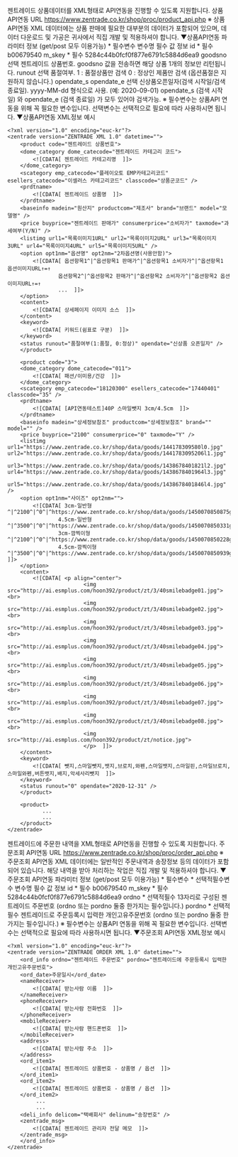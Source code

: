 젠트레이드 상품데이터를 XML형태로 API연동을 진행할 수 있도록 지원합니다.
상품API연동 URL	https://www.zentrade.co.kr/shop/proc/product_api.php
※ 상품API연동 XML 데이터에는 상품 판매에 필요한 대부분의 데이터가 포함되어 있으며, 데이터 다운로드 및 가공은 귀사에서 직집 개발 및 적용하셔야 합니다.
▼상품API연동 파라미터 정보 (get/post 모두 이용가능) * 필수변수
변수명	필수	값 정보
id *	필수	b00679540
m_skey *	필수	5284c44b0fcf0f877e6791c5884d6ea9
goodsno	선택	젠트레이드 상품번호. goodsno 값을 전송하면 해당 상품 1개의 정보만 리턴됩니다.
runout	선택	품절여부.
1 : 품절상품만 검색
0 : 정상인 제품만 검색
(옵션품절은 지원하지 않습니다.)
opendate_s
opendate_e
선택	신상품오픈일자(검색 시작일/검색 종료일).
yyyy-MM-dd 형식으로 사용. (예: 2020-09-01)
opendate_s (검색 시작일) 와 opendate_e (검색 종료일) 가 모두 있어야 검색가능.
※ 필수변수는 상품API 연동을 위해 꼭 필요한 변수입니다. 선택변수는 선택적으로 필요에 따라 사용하시면 됩니다.
▼상품API연동 XML정보 예시

    <?xml version="1.0" encoding="euc-kr"?>
    <zentrade version="ZENTRADE XML 1.0" datetime="">
        <product code="젠트레이드 상품번호">
        <dome_category dome_catecode="젠트레이드 카테고리 코드">
            <![CDATA[ 젠트레이드 카테고리명  ]]>
        </dome_category>
        <scategory emp_catecode="플레이오토 EMP카테고리코드" esellers_catecode="이셀러스 카테고리코드" classcode="상품군코드" />
        <prdtname>
            <![CDATA[ 젠트레이드 상품명  ]]>
        </prdtname>
        <baseinfo madein="원산지" productcom="제조사" brand="브랜드" model="모델명" />
        <price buyprice="젠트레이드 판매가" consumerprice="소비자가" taxmode="과세여부(Y/N)" />
        <listimg url1="목록이미지1URL" url2="목록이미지2URL" url3="목록이미지3URL" url4="목록이미지4URL" url5="목록이미지5URL" />
        <option opt1nm="옵션명" opt2nm="2차옵션명(사용안함)">
            <![CDATA[ 옵션항목1^|^옵션항목1 판매가^|^옵션항목1 소비자가^|^옵션항목1 옵션이미지URL↑=↑
                    옵션항목2^|^옵션항목2 판매가^|^옵션항목2 소비자가^|^옵션항목2 옵션이미지URL↑=↑
                    ...  ]]>
        </option>
        <content>
            <![CDATA[ 상세페이지 이미지 소스  ]]>
        </content>
        <keyword>
            <![CDATA[ 키워드(쉼표로 구분)  ]]>
        </keyword>
        <status runout="품절여부(1:품절, 0:정상)" opendate="신상품 오픈일자" />
        </product>
        
        <product code="3">
        <dome_category dome_catecode="011">
            <![CDATA[ 패션/이미용/건강  ]]>
        </dome_category>
        <scategory emp_catecode="18120300" esellers_catecode="17440401" classcode="35" />
        <prdtname>
            <![CDATA[ [API연동테스트]40P 스마일뺏지 3cm/4.5cm  ]]>
        </prdtname>
        <baseinfo madein="상세정보참조" productcom="상세정보참조" brand="" model="" />
        <price buyprice="2100" consumerprice="0" taxmode="Y" />
        <listimg url1="https://www.zentrade.co.kr/shop/data/goods/144178309580l0.jpg" url2="https://www.zentrade.co.kr/shop/data/goods/1441783095206l1.jpg" 
                    url3="https://www.zentrade.co.kr/shop/data/goods/1438678401821l2.jpg" url4="https://www.zentrade.co.kr/shop/data/goods/1438678401964l3.jpg" 
                    url5="https://www.zentrade.co.kr/shop/data/goods/1438678401846l4.jpg" />
        <option opt1nm="사이즈" opt2nm="">
            <![CDATA[ 3cm-일반형^|^2100^|^0^|^https://www.zentrade.co.kr/shop/data/goods/1450070850875g0.jpg↑=↑
                    4.5cm-일반형^|^3500^|^0^|^https://www.zentrade.co.kr/shop/data/goods/1450070850331g1.jpg↑=↑
                    3cm-깜찍이형^|^2100^|^0^|^https://www.zentrade.co.kr/shop/data/goods/1450070850228g2.jpg↑=↑
                    4.5cm-깜찍이형^|^3500^|^0^|^https://www.zentrade.co.kr/shop/data/goods/1450070850939g3.jpg  ]]>
        </option>
        <content>
            <![CDATA[ <p align="center">
                            <img src="http://ai.esmplus.com/hoon392/product/zt/3/40smilebadge01.jpg"><br>
                            <img src="http://ai.esmplus.com/hoon392/product/zt/3/40smilebadge02.jpg"><br>
                            <img src="http://ai.esmplus.com/hoon392/product/zt/3/40smilebadge03.jpg"><br>
                            <img src="http://ai.esmplus.com/hoon392/product/zt/3/40smilebadge04.jpg"><br>
                            <img src="http://ai.esmplus.com/hoon392/product/zt/3/40smilebadge05.jpg"><br>
                            <img src="http://ai.esmplus.com/hoon392/product/zt/3/40smilebadge06.jpg"><br>
                            <img src="http://ai.esmplus.com/hoon392/product/zt/3/40smilebadge07.jpg"><br>
                            <img src="http://ai.esmplus.com/hoon392/product/zt/3/40smilebadge08.jpg"><br>
                            <img src="http://ai.esmplus.com/hoon392/product/zt/notice.jpg">
                            </p>  ]]>
        </content>
        <keyword>
            <![CDATA[ 뺏지,스마일뺏지,뱃지,브로치,와펜,스마일뱃지,스마일핀,스마일브로치,스마일와펜,버튼뱃지,배지,악세사리뺏지  ]]>
        </keyword>
        <status runout="0" opendate="2020-12-31" />
        </product>
        
        <product>
               ...
               ...
        </product>
    </zentrade>

젠트레이드에 주문한 내역을 XML형태로 API연동을 진행할 수 있도록 지원합니다.
주문조회 API연동 URL	https://www.zentrade.co.kr/shop/proc/order_api.php
※ 주문조회 API연동 XML 데이터에는 일반적인 주문내역과 송장정보 등의 데이터가 포함되어 있습니다. 해당 내역을 받아 처리하는 작업은 직집 개발 및 적용하셔야 합니다.
▼주문조회 API연동 파라미터 정보 (get/post 모두 이용가능) * 필수변수 * 선택적필수변수
변수명	필수	값 정보
id *	필수	b00679540
m_skey *	필수	5284c44b0fcf0f877e6791c5884d6ea9
ordno *	선택적필수	13자리로 구성된 젠트레이드 주문번호 (ordno 또는 pordno 둘중 한가지는 필수입니다.)
pordno *	선택적필수	젠트레이드로 주문등록시 입력한 개인고유주문번호 (ordno 또는 pordno 둘중 한가지는 필수입니다.)
※ 필수변수는 상품API 연동을 위해 꼭 필요한 변수입니다. 선택변수는 선택적으로 필요에 따라 사용하시면 됩니다.
▼주문조회 API연동 XML정보 예시

    <?xml version="1.0" encoding="euc-kr"?>
    <zentrade version="ZENTRADE ORDER XML 1.0" datetime="">
        <ord_info ordno="젠트레이드 주문번호" pordno="젠트레이드에 주문등록시 입력한 개인고유주문번호">
        <ord_date>주문일시</ord_date>
        <nameReceiver>
        	<![CDATA[ 받는사람 이름  ]]>
        </nameReceiver>
        <phoneReceiver>
        	<![CDATA[ 받는사람 전화번호  ]]>
        </phoneReceiver>
        <mobileReceiver>
        	<![CDATA[ 받는사람 핸드폰번호  ]]>
        </mobileReceiver>
        <address>
        	<![CDATA[ 받는사람 주소  ]]>
        </address>
        <ord_item1>
        	<![CDATA[ 젠트레이드 상품번호 - 상품명 / 옵션  ]]>
        </ord_item1>
        <ord_item2>
        	<![CDATA[ 젠트레이드 상품번호 - 상품명 / 옵션  ]]>
        </ord_item2>
             ...
             ...
        <deli_info delicom="택배회사" delinum="송장번호" />
        <zentrade_msg>
        	<![CDATA[ 젠트레이드 관리자 전달 메모  ]]>
        </zentrade_msg>
        </ord_info>        
    </zentrade>

